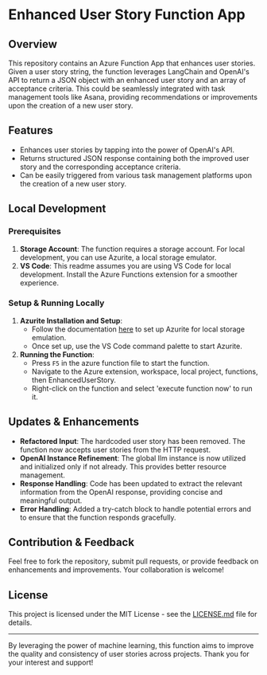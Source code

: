 # Enhanced User Story Function App

## Overview
This repository contains an Azure Function App that enhances user stories. Given a user story string, the function leverages LangChain and OpenAI's API to return a JSON object with an enhanced user story and an array of acceptance criteria. This could be seamlessly integrated with task management tools like Asana, providing recommendations or improvements upon the creation of a new user story.

## Features
- Enhances user stories by tapping into the power of OpenAI's API.
- Returns structured JSON response containing both the improved user story and the corresponding acceptance criteria.
- Can be easily triggered from various task management platforms upon the creation of a new user story.

## Local Development

### Prerequisites

1. **Storage Account**: The function requires a storage account. For local development, you can use Azurite, a local storage emulator.
2. **VS Code**: This readme assumes you are using VS Code for local development. Install the Azure Functions extension for a smoother experience.

### Setup & Running Locally

1. **Azurite Installation and Setup**:
    - Follow the documentation [here](https://learn.microsoft.com/en-us/azure/storage/common/storage-use-azurite?tabs=visual-studio) to set up Azurite for local storage emulation.
    - Once set up, use the VS Code command palette to start Azurite.
2. **Running the Function**:
    - Press `F5` in the azure function file to start the function.
    - Navigate to the Azure extension, workspace, local project, functions, then EnhancedUserStory.
    - Right-click on the function and select 'execute function now' to run it.

## Updates & Enhancements

- **Refactored Input**: The hardcoded user story has been removed. The function now accepts user stories from the HTTP request.
- **OpenAI Instance Refinement**: The global llm instance is now utilized and initialized only if not already. This provides better resource management.
- **Response Handling**: Code has been updated to extract the relevant information from the OpenAI response, providing concise and meaningful output.
- **Error Handling**: Added a try-catch block to handle potential errors and to ensure that the function responds gracefully.

## Contribution & Feedback

Feel free to fork the repository, submit pull requests, or provide feedback on enhancements and improvements. Your collaboration is welcome!

## License

This project is licensed under the MIT License - see the [LICENSE.md](LICENSE.md) file for details.

---

By leveraging the power of machine learning, this function aims to improve the quality and consistency of user stories across projects. Thank you for your interest and support!
